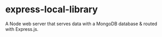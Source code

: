 # express-local-library
A Node web server that serves data with a MongoDB database &amp; routed with Express.js.
